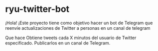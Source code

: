 # ryu-twitter-bot
¡Hola! ¡Este proyecto tiene como objetivo hacer un bot de Telegram que reenvíe actualizaciones de Twitter a personas en un canal de telegram

Que hace
Obtiene tweets cada X minutos del usuario de Twitter especificado.
Publicarlos en un canal de Telegram.
